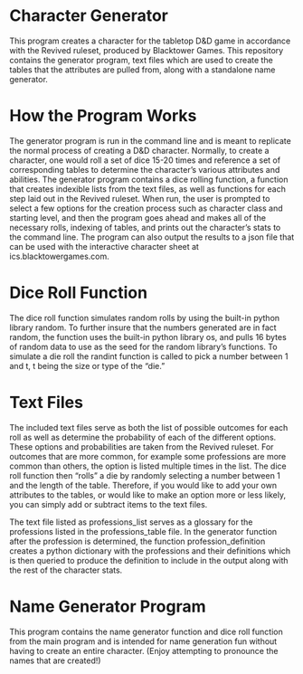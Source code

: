 # Character Generator

This program creates a character for the tabletop D&D game in accordance with the Revived ruleset, produced by Blacktower Games. This repository contains the generator program, text files which are used to create the tables that the attributes are pulled from, along with a standalone name generator.

# How the Program Works
The generator program is run in the command line and is meant to replicate the normal process of creating a D&D character. Normally, to create a character, one would roll a set of dice 15-20 times and reference a set of corresponding tables to determine the character’s various attributes and abilities. The generator program contains a dice rolling function, a function that creates indexible lists from the text files, as well as functions for each step laid out in the Revived ruleset. When run, the user is prompted to select a few options for the creation process such as character class and starting level, and then the program goes ahead and makes all of the necessary rolls, indexing of tables, and prints out the character’s stats to the command line. The program can also output the results to a json file that can be used with the interactive character sheet at ics.blacktowergames.com.

# Dice Roll Function
The dice roll function simulates random rolls by using the built-in python library random. To further insure that the numbers generated are in fact random, the function uses the built-in python library os, and pulls 16 bytes of random data to use as the seed for the random library’s functions. To simulate a die roll the randint function is called to pick a number between 1 and t, t being the size or type of the “die.”

# Text Files
The included text files serve as both the list of possible outcomes for each roll as well as determine the probability of each of the different options. These options and probabilities are taken from the Revived ruleset. For outcomes that are more common, for example some professions are more common than others, the option is listed multiple times in the list. The dice roll function then “rolls” a die by randomly selecting a number between 1 and the length of the table. Therefore, if you would like to add your own attributes to the tables, or would like to make an option more or less likely, you can simply add or subtract items to the text files.

The text file listed as professions_list serves as a glossary for the professions listed in the professions_table file. In the generator function after the profession is determined, the function profession_definition creates a python dictionary with the professions and their definitions which is then queried to produce the definition to include in the output along with the rest of the character stats.

# Name Generator Program
This program contains the name generator function and dice roll function from the main program and is intended for name generation fun without having to create an entire character. (Enjoy attempting to pronounce the names that are created!)
